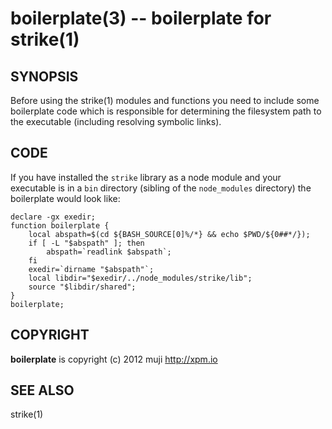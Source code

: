 boilerplate(3) -- boilerplate for strike(1)
=============================================

## SYNOPSIS

Before using the strike(1) modules and functions you need to include some boilerplate code which is responsible for determining the filesystem path to the executable (including resolving symbolic links).

## CODE

If you have installed the `strike` library as a node module and your executable is in a `bin` directory (sibling of the `node_modules` directory) the boilerplate would look like:

	declare -gx exedir;
	function boilerplate {
		local abspath=$(cd ${BASH_SOURCE[0]%/*} && echo $PWD/${0##*/});
		if [ -L "$abspath" ]; then
			abspath=`readlink $abspath`;
		fi
		exedir=`dirname "$abspath"`;
		local libdir="$exedir/../node_modules/strike/lib";
		source "$libdir/shared";
	}
	boilerplate;

## COPYRIGHT

**boilerplate** is copyright (c) 2012 muji <http://xpm.io>

## SEE ALSO

strike(1)

[SYNOPSIS]: #SYNOPSIS "SYNOPSIS"
[CODE]: #CODE "CODE"
[COPYRIGHT]: #COPYRIGHT "COPYRIGHT"
[SEE ALSO]: #SEE-ALSO "SEE ALSO"


[strike(1)]: 	strike.1.html
[boilerplate(3)]: boilerplate.3.html
[require(3)]: 	require.3.html
[method(3)]: 	method.3.html
[http(1)]: 	http.1.html
[bake(1)]: 	bake.1.html
[rest(1)]: 	rest.1.html
[curl(1)]: 	http://man.cx/curl(1).html
[tee(1)]: 		http://man.cx/tee(1).html
[manpages(5)]: 	http://developer.apple.com/mac/library/documentation/Darwin/Reference/ManPages/man5/manpages.5.html.html
[bake(1)]: bake.1.html
[boilerplate(1)]: boilerplate.1.html
[http(1)]: http.1.html
[rest(1)]: rest.1.html
[strike(1)]: strike.1.html
